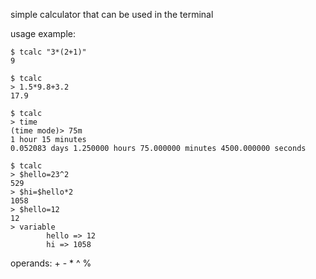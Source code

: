 simple calculator that can be used in the terminal

usage example:
```
$ tcalc "3*(2+1)"
9
```
```
$ tcalc
> 1.5*9.8+3.2
17.9
```
```
$ tcalc
> time
(time mode)> 75m
1 hour 15 minutes
0.052083 days 1.250000 hours 75.000000 minutes 4500.000000 seconds
```

```
$ tcalc
> $hello=23^2
529
> $hi=$hello*2
1058
> $hello=12
12
> variable
        hello => 12
        hi => 1058
```

operands: + - * ^ %

   
